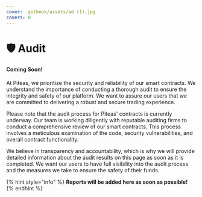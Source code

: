 ```yaml
---
cover: .gitbook/assets/ad (1).jpg
coverY: 0
---
```


# 🛡 Audit

#### Coming Soon!

At Piteas, we prioritize the security and reliability of our smart contracts. We understand the importance of conducting a thorough audit to ensure the integrity and safety of our platform. We want to assure our users that we are committed to delivering a robust and secure trading experience.

Please note that the audit process for Piteas' contracts is currently underway. Our team is working diligently with reputable auditing firms to conduct a comprehensive review of our smart contracts. This process involves a meticulous examination of the code, security vulnerabilities, and overall contract functionality.

We believe in transparency and accountability, which is why we will provide detailed information about the audit results on this page as soon as it is completed. We want our users to have full visibility into the audit process and the measures we take to ensure the safety of their funds.

{% hint style="info" %}
**Reports will be added here as soon as possible!**
{% endhint %}
